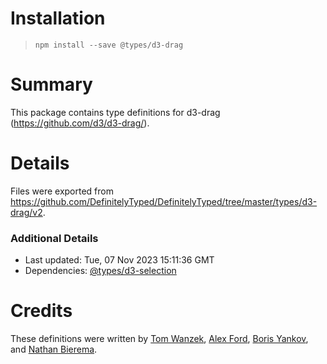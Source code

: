# Installation
> `npm install --save @types/d3-drag`

# Summary
This package contains type definitions for d3-drag (https://github.com/d3/d3-drag/).

# Details
Files were exported from https://github.com/DefinitelyTyped/DefinitelyTyped/tree/master/types/d3-drag/v2.

### Additional Details
 * Last updated: Tue, 07 Nov 2023 15:11:36 GMT
 * Dependencies: [@types/d3-selection](https://npmjs.com/package/@types/d3-selection)

# Credits
These definitions were written by [Tom Wanzek](https://github.com/tomwanzek), [Alex Ford](https://github.com/gustavderdrache), [Boris Yankov](https://github.com/borisyankov), and [Nathan Bierema](https://github.com/Methuselah96).

